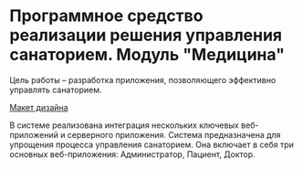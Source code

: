 # Программное средство реализации решения управления санаторием. Модуль "Медицина"
Цель работы – разработка приложения, позволяющего эффективно управлять санаторием.

[Макет дизайна](https://www.figma.com/file/XoMtOCKymrEiD7mh3DTndG?node-id=0-1&node-type=canvas&t=V2pn4xjp7kXFWdSF-0&type=design&mode=design)

В системе реализована интеграция нескольких ключевых веб-приложений и серверного приложения. Система предназначена для упрощения процесса управления санаторием. Она включает в себя три основных веб-приложения: Администратор, Пациент, Доктор.
